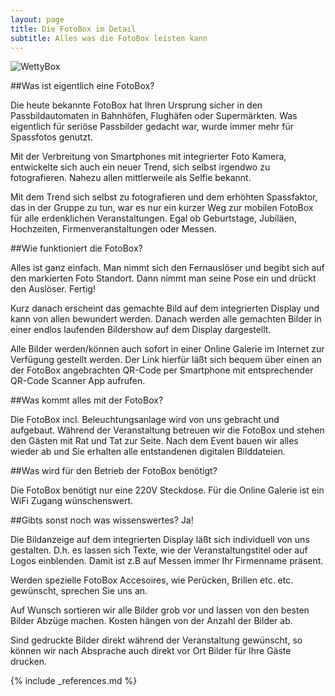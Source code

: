 ```yaml
---
layout: page
title: Die FotoBox im Detail
subtitle: Alles was die FotoBox leisten kann
---
```

<img title="FotoBox" alt="WettyBox" src="{{ site.url | prepend: site.baseurl }}/img/fotos-aus-der-box.png" class="pull-left">

##Was ist eigentlich eine FotoBox?

Die heute bekannte FotoBox hat Ihren Ursprung sicher in den Passbildautomaten in Bahnhöfen, Flughäfen oder Supermärkten. Was eigentlich für seriöse Passbilder gedacht war, wurde immer mehr für Spassfotos genutzt. 

Mit der Verbreitung von Smartphones mit integrierter Foto Kamera, entwickelte sich auch ein neuer Trend, sich selbst irgendwo zu fotografieren. Nahezu allen mittlerweile als Selfie bekannt.

Mit dem Trend sich selbst zu fotografieren und dem erhöhten Spassfaktor, das in der Gruppe zu tun, war es nur ein kurzer Weg zur mobilen FotoBox für alle erdenklichen Veranstaltungen. Egal ob Geburtstage, Jubiläen, Hochzeiten, Firmenveranstaltungen oder Messen.

##Wie funktioniert die FotoBox?

Alles ist ganz einfach. Man nimmt sich den Fernauslöser und begibt sich auf den markierten Foto Standort. Dann nimmt man seine Pose ein und drückt den Auslöser. Fertig!

Kurz danach erscheint das gemachte Bild auf dem integrierten Display und kann von allen bewundert werden. Danach werden alle gemachten Bilder in einer endlos laufenden Bildershow auf dem Display dargestellt.

Alle Bilder werden/können auch sofort in einer Online Galerie im Internet zur Verfügung gestellt werden. Der Link hierfür läßt sich bequem über einen an der FotoBox angebrachten QR-Code per Smartphone mit entsprechender QR-Code Scanner App aufrufen.

##Was kommt alles mit der FotoBox?

Die FotoBox incl. Beleuchtungsanlage wird von uns gebracht und aufgebaut. Während der Veranstaltung betreuen wir die FotoBox und stehen den Gästen mit Rat und Tat zur Seite. Nach dem Event bauen wir alles wieder ab und Sie erhalten alle entstandenen digitalen Bilddateien.

##Was wird für den Betrieb der FotoBox benötigt?

Die FotoBox benötigt nur eine 220V Steckdose. Für die Online Galerie ist ein WiFi Zugang wünschenswert.

##Gibts sonst noch was wissenswertes? Ja!

Die Bildanzeige auf dem integrierten Display läßt sich individuell von uns gestalten. D.h. es lassen sich Texte, wie der Veranstaltungstitel oder auf Logos einblenden. Damit ist z.B auf Messen immer Ihr Firmenname präsent.

Werden spezielle FotoBox Accesoires, wie Perücken, Brillen etc. etc. gewünscht, sprechen Sie uns an.

Auf Wunsch sortieren wir alle Bilder grob vor und lassen von den besten Bilder Abzüge machen. Kosten hängen von der Anzahl der Bilder ab.

Sind gedruckte Bilder direkt während der Veranstaltung gewünscht, so können wir nach Absprache auch direkt vor Ort Bilder für Ihre Gäste drucken. 


{% include _references.md %}



